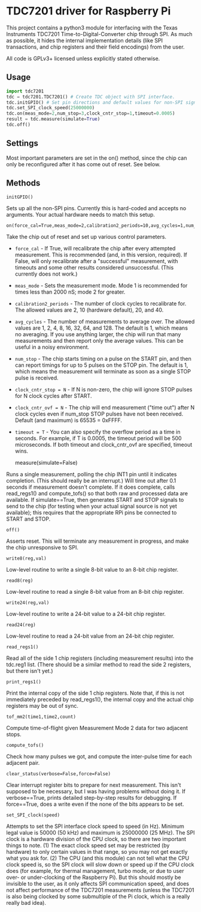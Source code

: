 TDC7201 driver for Raspberry Pi
===============================

This project contains a python3 module for interfacing with the Texas Instruments TDC7201 Time-to-Digital-Converter chip through SPI.
As much as possible, it hides the internal implementation details (like SPI transactions, and chip registers and their field encodings) from the user.

All code is GPLv3+ licensed unless explicitly stated otherwise.

Usage
-----

```python
import tdc7201
tdc = tdc7201.TDC7201() # Create TDC object with SPI interface.
tdc.initGPIO() # Set pin directions and default values for non-SPI signals.
tdc.set_SPI_clock_speed(25000000)
tdc.on(meas_mode=2,num_stop=3,clock_cntr_stop=1,timeout=0.0005)
result = tdc.measure(simulate=True)
tdc.off()
```
Settings
--------

Most important parameters are set in the on() method, since the chip can only be reconfigured after it has come out of reset. See below.

Methods
-------

    initGPIO()

Sets up all the non-SPI pins. Currently this is hard-coded and accepts no arguments. Your actual hardware needs to match this setup.

    on(force_cal=True,meas_mode=2,calibration2_periods=10,avg_cycles=1,num_stop=1,clock_cntr_stop=0,clock_cntr_ovf=0xFFFF,timeout=None)

Take the chip out of reset and set up various control parameters.
* `force_cal` - If True, will recalibrate the chip after every attempted measurement. This is recommended (and, in this version, required). If False, will only recalibrate after a "successful" measurement, with timeouts and some other results considered unsuccessful. (This currently does not work.)
* `meas_mode` - Sets the measurement mode. Mode 1 is recommended for times less than 2000 nS; mode 2 for greater.
* `calibration2_periods` - The number of clock cycles to recalibrate for. The allowed values are 2, 10 (hardware default), 20, and 40.
* `avg_cycles` - The number of measurements to average over. The allowed values are 1, 2, 4, 8, 16, 32, 64, and 128. The default is 1, which means no averaging. If you use anything larger, the chip will run that many measurements and then report only the average values. This can be useful in a noisy environment.
* `num_stop` - The chip starts timing on a pulse on the START pin, and then can report timings for up to 5 pulses on the STOP pin. The default is 1, which means the measurement will terminate as soon as a single STOP pulse is received.
* `clock_cntr_stop = N` - If N is non-zero, the chip will ignore STOP pulses for N clock cycles after START.
* `clock_cntr_ovf = N` - The chip will end measurement ("time out") after N clock cycles even if num_stop STOP pulses have not been received. Default (and maximum) is 65535 = 0xFFFF.
* `timeout = T` - You can also specify the overflow period as a time in seconds. For example, if T is 0.0005, the timeout period will be 500 microseconds. If both timeout and clock_cntr_ovf are specified, timeout wins.

    measure(simulate=False)

Runs a single measurement, polling the chip INT1 pin until it indicates completion. (This should really be an interrupt.) Will time out after 0.1 seconds if measurement doesn't complete. If it does complete, calls read_regs1() and compute_tofs() so that both raw and processed data are available. If simulate==True, then generates START and STOP signals to send to the chip (for testing when your actual signal source is not yet available); this requires that the appropriate RPi pins be connected to START and STOP.

    off()

Asserts reset. This will terminate any measurement in progress, and make the chip unresponsive to SPI.

    write8(reg,val)

Low-level routine to write a single 8-bit value to an 8-bit chip register.

    read8(reg)

Low-level routine to read a single 8-bit value from an 8-bit chip register.

    write24(reg,val)

Low-level routine to write a 24-bit value to a 24-bit chip register.

    read24(reg)

Low-level routine to read a 24-bit value from an 24-bit chip register.

    read_regs1()

Read all of the side 1 chip registers (including measurement results) into the tdc.reg1 list. (There should be a similar method to read the side 2 registers, but there isn't yet.)

    print_regs1()

Print the internal copy of the side 1 chip registers. Note that, if this is not immediately preceded by read_regs1(), the internal copy and the actual chip registers may be out of sync.

    tof_mm2(time1,time2,count)

Compute time-of-flight given Measurement Mode 2 data for two adjacent stops.

    compute_tofs()

Check how many pulses we got, and compute the inter-pulse time for each adjacent pair.

    clear_status(verbose=False,force=False)

Clear interrupt register bits to prepare for next measurement. This isn't supposed to be necessary, but I was having problems without doing it. If verbose==True, prints detailed step-by-step results for debugging. If force==True, does a write even if the none of the bits appears to be set.

    set_SPI_clock(speed)

Attempts to set the SPI interface clock speed to speed (in Hz). Minimum legal value is 50000 (50 kHz) and maximum is 25000000 (25 MHz). The SPI clock is a hardware division of the CPU clock, so there are two important things to note. (1) The exact clock speed set may be restricted (by hardware) to only certain values in that range, so you may not get exactly what you ask for. (2) The CPU (and this module) can not tell what the CPU clock speed is, so the SPI clock will slow down or speed up if the CPU clock does (for example, for thermal management, turbo mode, or due to user over- or under-clocking of the Raspberry Pi). But this should mostly be invisible to the user, as it only affects SPI communication speed, and does not affect performance of the TDC7201 measurements (unless the TDC7201 is also being clocked by some submultiple of the Pi clock, which is a really really bad idea).


